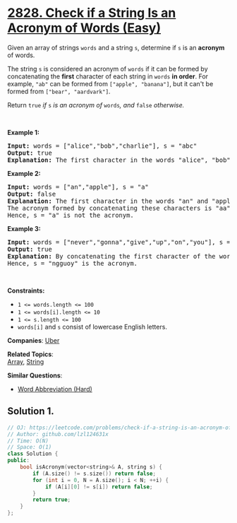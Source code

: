 # [2828. Check if a String Is an Acronym of Words (Easy)](https://leetcode.com/problems/check-if-a-string-is-an-acronym-of-words)

<p>Given an array of strings <code>words</code> and a string <code>s</code>, determine if <code>s</code> is an <strong>acronym</strong> of words.</p>
<p>The string <code>s</code> is considered an acronym of <code>words</code> if it can be formed by concatenating the <strong>first</strong> character of each string in <code>words</code> <strong>in order</strong>. For example, <code>"ab"</code> can be formed from <code>["apple", "banana"]</code>, but it can't be formed from <code>["bear", "aardvark"]</code>.</p>
<p>Return <code>true</code><em> if </em><code>s</code><em> is an acronym of </em><code>words</code><em>, and </em><code>false</code><em> otherwise. </em></p>
<p>&nbsp;</p>
<p><strong class="example">Example 1:</strong></p>
<pre><strong>Input:</strong> words = ["alice","bob","charlie"], s = "abc"
<strong>Output:</strong> true
<strong>Explanation:</strong> The first character in the words "alice", "bob", and "charlie" are 'a', 'b', and 'c', respectively. Hence, s = "abc" is the acronym. 
</pre>
<p><strong class="example">Example 2:</strong></p>
<pre><strong>Input:</strong> words = ["an","apple"], s = "a"
<strong>Output:</strong> false
<strong>Explanation:</strong> The first character in the words "an" and "apple" are 'a' and 'a', respectively. 
The acronym formed by concatenating these characters is "aa". 
Hence, s = "a" is not the acronym.
</pre>
<p><strong class="example">Example 3:</strong></p>
<pre><strong>Input:</strong> words = ["never","gonna","give","up","on","you"], s = "ngguoy"
<strong>Output:</strong> true
<strong>Explanation: </strong>By concatenating the first character of the words in the array, we get the string "ngguoy". 
Hence, s = "ngguoy" is the acronym.
</pre>
<p>&nbsp;</p>
<p><strong>Constraints:</strong></p>
<ul>
	<li><code>1 &lt;= words.length &lt;= 100</code></li>
	<li><code>1 &lt;= words[i].length &lt;= 10</code></li>
	<li><code>1 &lt;= s.length &lt;= 100</code></li>
	<li><code>words[i]</code> and <code>s</code> consist of lowercase English letters.</li>
</ul>

**Companies**:
[Uber](https://leetcode.com/company/uber)

**Related Topics**:  
[Array](https://leetcode.com/tag/array/), [String](https://leetcode.com/tag/string/)

**Similar Questions**:
* [Word Abbreviation (Hard)](https://leetcode.com/problems/word-abbreviation/)

## Solution 1.

```cpp
// OJ: https://leetcode.com/problems/check-if-a-string-is-an-acronym-of-words
// Author: github.com/lzl124631x
// Time: O(N)
// Space: O(1)
class Solution {
public:
    bool isAcronym(vector<string>& A, string s) {
        if (A.size() != s.size()) return false;
        for (int i = 0, N = A.size(); i < N; ++i) {
            if (A[i][0] != s[i]) return false;
        }
        return true;
    }
};
```